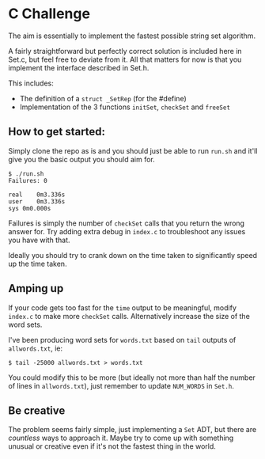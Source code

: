 # C Challenge

The aim is essentially to implement the fastest possible string set algorithm.

A fairly straightforward but perfectly correct solution is included here in Set.c, but feel free to deviate from it. All that matters for now is that you implement the interface described in Set.h.

This includes:
- The definition of a `struct _SetRep` (for the #define)
- Implementation of the 3 functions `initSet`, `checkSet` and `freeSet`

## How to get started:

Simply clone the repo as is and you should just be able to run `run.sh` and it'll give you the basic output you should aim for.
```
$ ./run.sh 
Failures: 0

real	0m3.336s
user	0m3.336s
sys	0m0.000s
```
Failures is simply the number of `checkSet` calls that you return the wrong answer for. Try adding extra debug in `index.c` to troubleshoot any issues you have with that.

Ideally you should try to crank down on the time taken to significantly speed up the time taken.

## Amping up

If your code gets too fast for the `time` output to be meaningful, modify `index.c` to make more `checkSet` calls. Alternatively increase the size of the word sets.

I've been producing word sets for `words.txt` based on `tail` outputs of `allwords.txt`, ie:
```
$ tail -25000 allwords.txt > words.txt
```
You could modify this to be more (but ideally not more than half the number of lines in `allwords.txt`), just remember to update `NUM_WORDS` in `Set.h`.

## Be creative

The problem seems fairly simple, just implementing a `Set` ADT, but there are *countless* ways to approach it. Maybe try to come up with something unusual or creative even if it's not the fastest thing in the world.